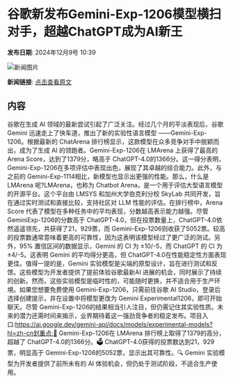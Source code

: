 # ​谷歌新发布Gemini-Exp-1206模型横扫对手，超越ChatGPT成为AI新王

**发布日期**: 2024年12月9号 10:39

![新闻图片](https://upload.chinaz.com/2024/1209/6386933743765685769998274.png)

**新闻链接**: [点击查看原文](https://www.aibase.com/zh/news/13770)

## 内容

谷歌在生成 AI 领域的最新尝试引起了广泛关注。经过几个月的平淡表现后，谷歌 Gemini 迅速走上了快车道，推出了新的实验性语言模型 ——Gemini-Exp-1206。根据最新的 ChatArena 排行榜显示，这款模型在众多竞争对手中脱颖而出，成为了生成 AI 的领跑者。Gemini-Exp-1206在 LMArena 上获得了最高的 Arena Score，达到了1379分，略高于 ChatGPT-4.0的1366分。这一得分表明，Gemini-Exp-1206在多项评估中表现出色，展现了其卓越的综合能力。此外，与之前的 Gemini-Exp-1114相比，新模型也显示出更强的性能。那么，什么是 LMArena 呢?LMArena，也称为 Chatbot Arena，是一个用于评估大型语言模型的开源平台。这个平台由 LMSYS 和加州大学伯克利分校 SkyLab 共同开发，旨在通过实时测试和直接比较，支持社区对 LLM 性能的评估。在排行榜中，Arena Score 代表了模型在多种任务中的平均表现，分数越高表示能力越强。尽管 GeminiExp-1206的分数高于 ChatGPT-4.0，但在投票数量上，ChatGPT-4.0依然遥遥领先，共获得了21，929票，而 Gemini-Exp-1206则收获了5052票。较高的投票数通常意味着更高的可靠性，因为这表明该模型经过了更广泛的测试。另外，95% 置信区间的数据显示，Gemini 的 CI 为 ±10/-5，而 ChatGPT 的 CI 为 ±4/-5。这表明 Gemini 的平均得分更高，但 ChatGPT-4.0在性能稳定性方面表现更佳。值得一提的是，Gemini 实验模型是尖端的原型设计，旨在进行测试和反馈。这些模型为开发者提供了提前体验谷歌最新AI 进展的机会，同时展示了持续的创新。然而，这些实验模型是临时性的，可能随时更换，并不适合用于生产环境。如果您想要免费使用 Gemini-Exp-1206，只需前往谷歌 AI Studio，登录后选择创建提示，并在设置中将模型更改为 Gemini Experimental1206，即可开始聊天。尽管 Gemini-Exp-1206的结果相当引人注目，但仍需记住其实验性质。未来的潜力还需时间来揭示，业界期待着这一强劲竞争者的稳定发布。项目入口:https://ai.google.dev/gemini-api/docs/models/experimental-models?hl=zh-cn划重点:🌟 Gemini-Exp-1206在 LMArena 排行榜上取得了1379的高分，超越了 ChatGPT-4.0的1366分。🗳️ ChatGPT-4.0获得的投票数达到21，929票，明显高于 Gemini-Exp-1206的5052票，显示出其可靠性。🔍 Gemini 实验模型为开发者提供了前所未有的 AI 体验机会，但仍处于测试阶段，不适合生产使用。
